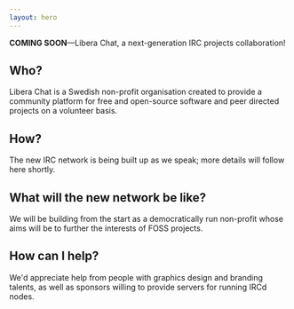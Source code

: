 ```yaml
---
layout: hero
---
```


**COMING SOON**&mdash;Libera Chat, a next-generation IRC projects
collaboration!

## Who?

Libera Chat is a Swedish non-profit organisation created to provide a
community platform for free and open-source software and peer directed projects
on a volunteer basis.

## How?

The new IRC network is being built up as we speak; more details will follow
here shortly.

## What will the new network be like?

We will be building from the start as a democratically run non-profit whose
aims will be to further the interests of FOSS projects.

## How can I help?

We'd appreciate help from people with graphics design and branding talents,
as well as sponsors willing to provide servers for running IRCd nodes.
